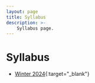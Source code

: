 ```yaml
---
layout: page
title: Syllabus
description: >-
    Syllabus page.
---
```


# Syllabus

* [Winter 2024](./assets/CIS367_W2024_Graphics_Fredericks_Syllabus.pdf){:target="_blank"}
